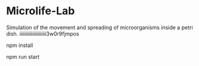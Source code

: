 # Microlife-Lab
Simulation of the movement and spreading of microorganisms inside a petri dish.
iiiiiiiiiiiiiiiiiiiii3w0r9fjmpos

npm install 

npm run start
